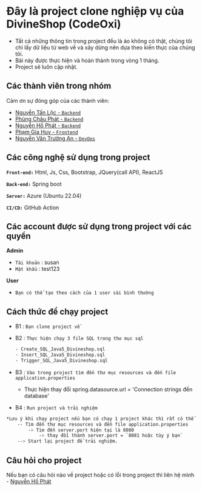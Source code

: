 
# Đây là project clone nghiệp vụ của DivineShop (CodeOxi)

- Tất cả những thông tin trong project đều là ảo không có thật, chúng tôi chỉ lấy dữ liệu từ web về và xây dừng nên dựa theo kiến thực của chúng tôi.
- Bài này được thực hiện và hoàn thành trong vòng 1 tháng.
- Project sẽ luôn cập nhật.
## Các thành viên trong nhóm

Cảm ơn sự đóng góp của các thành viên:

- [Nguyễn Tấn Lộc - `Backend`](https://www.facebook.com/profile.php?id=100041240477371)
- [Phùng Châu Phát - `Backend`](https://www.facebook.com/chauphat2111)
- [Nguyễn Hồ Phát - `Backend`](https://www.facebook.com/profile.php?id=100010361110406)
- [Phạm Gia Huy - `Frontend`](https://www.facebook.com/phamgia.huy.3990)
- [Nguyễn Văn Trường An - `DevOps`](https://www.facebook.com/TruongAnDev)

## Các công nghệ sử dụng trong project

**`Front-end:`** Html, Js, Css, Bootstrap, JQuery(call API), ReactJS

**`Back-end:`** Spring boot

**`Server:`** Azure (Ubuntu 22.04)

**`CI/CD:`** GitHub Action


## Các account được sử dụng trong project với các quyền

**Admin**
- `Tài khoản` : susan
- `Mật khẩu` : test123


**User**
- `Bạn có thể tạo theo cách của 1 user sài bình thường`

## Cách thức để chạy project
- B1 : `Bạn clone project về `
- B2 : `Thực hiện chạy 3 file SQL trong thư mục sql`
    ```bash
    - Create_SQL_Java5_Divineshop.sql
    - Insert_SQL_Java5_Divineshop.sql
    - Trigger_SQL_Java5_Divineshop.sql
    ```
- B3 : `Vào trong project tìm đến thư mục resources và đến file application.properties`
    - Thực hiện thay đổi spring.datasource.url = 'Connection strings đến database'

- B4 : `Run project và trải nghiệm`


```bash
*Lưu ý khi chạy project nếu bạn có chạy 1 project khác thì rất có thể  sẽ bị trùng port với nhau (thực hiện thay đổi port)
    -- Tìm đến thư mục resources và đến file application.properties
        -> Tìm đến server.port hiện tại là 8080 
            -> thay đổi thành server.port = `8081 hoặc tùy ý bạn`
    --> Start lại project để trải nghiệm.
```

    
## Câu hỏi cho project

Nếu bạn có câu hỏi nào về project hoặc có lỗi trong project thì liên hệ mình - [Nguyễn Hồ Phát](https://www.facebook.com/profile.php?id=100010361110406)

